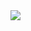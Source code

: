 <img src="https://capsule-render.vercel.app/api?type=waving&color=auto&height=300&section=header&text=CHA%20JIMIN&fontSize=90" />


<!-- <img src="https://capsule-render.vercel.app/api?type=waving&color=auto&height=300&section=header&text=CHA%20JIMIN&fontSize=90&animation=fadeIn&fontAlignY=38&desc=Decorate%20GitanyHub%2020Profile% %20like%20me!&descAlignY=51&descAlign=62" />
 -->
